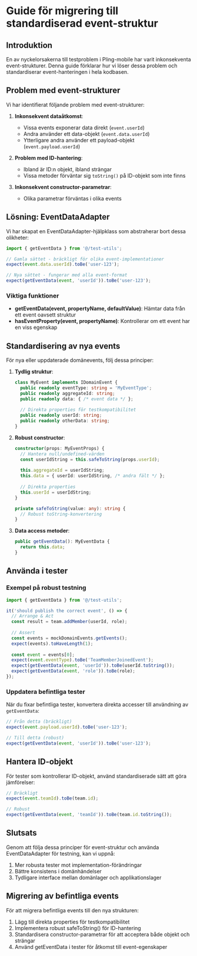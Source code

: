 # Guide för migrering till standardiserad event-struktur

## Introduktion

En av nyckelorsakerna till testproblem i Pling-mobile har varit inkonsekventa event-strukturer. Denna guide förklarar hur vi löser dessa problem och standardiserar event-hanteringen i hela kodbasen.

## Problem med event-strukturer

Vi har identifierat följande problem med event-strukturer:

1. **Inkonsekvent dataåtkomst**: 
   - Vissa events exponerar data direkt (`event.userId`) 
   - Andra använder ett data-objekt (`event.data.userId`)
   - Ytterligare andra använder ett payload-objekt (`event.payload.userId`)

2. **Problem med ID-hantering**:
   - Ibland är ID:n objekt, ibland strängar
   - Vissa metoder förväntar sig `toString()` på ID-objekt som inte finns

3. **Inkonsekvent constructor-parametrar**:
   - Olika parametrar förväntas i olika events

## Lösning: EventDataAdapter

Vi har skapat en EventDataAdapter-hjälpklass som abstraherar bort dessa olikheter:

```typescript
import { getEventData } from '@/test-utils';

// Gamla sättet - bräckligt för olika event-implementationer
expect(event.data.userId).toBe('user-123');

// Nya sättet - fungerar med alla event-format
expect(getEventData(event, 'userId')).toBe('user-123');
```

### Viktiga funktioner

- **getEventData(event, propertyName, defaultValue)**: Hämtar data från ett event oavsett struktur
- **hasEventProperty(event, propertyName)**: Kontrollerar om ett event har en viss egenskap

## Standardisering av nya events

För nya eller uppdaterade domänevents, följ dessa principer:

1. **Tydlig struktur**:
   ```typescript
   class MyEvent implements IDomainEvent {
     public readonly eventType: string = 'MyEventType';
     public readonly aggregateId: string;
     public readonly data: { /* event data */ };
     
     // Direkta properties för testkompatibilitet
     public readonly userId: string;
     public readonly otherData: string;
   }
   ```

2. **Robust constructor**:
   ```typescript
   constructor(props: MyEventProps) {
     // Hantera null/undefined-värden
     const userIdString = this.safeToString(props.userId);
     
     this.aggregateId = userIdString;
     this.data = { userId: userIdString, /* andra fält */ };
     
     // Direkta properties
     this.userId = userIdString;
   }
   
   private safeToString(value: any): string {
     // Robust toString-konvertering
   }
   ```

3. **Data access metoder**:
   ```typescript
   public getEventData(): MyEventData {
     return this.data;
   }
   ```

## Använda i tester

### Exempel på robust testning

```typescript
import { getEventData } from '@/test-utils';

it('should publish the correct event', () => {
  // Arrange & Act
  const result = team.addMember(userId, role);
  
  // Assert
  const events = mockDomainEvents.getEvents();
  expect(events).toHaveLength(1);
  
  const event = events[0];
  expect(event.eventType).toBe('TeamMemberJoinedEvent');
  expect(getEventData(event, 'userId')).toBe(userId.toString());
  expect(getEventData(event, 'role')).toBe(role);
});
```

### Uppdatera befintliga tester

När du fixar befintliga tester, konvertera direkta accesser till användning av `getEventData`:

```typescript
// Från detta (bräckligt)
expect(event.payload.userId).toBe('user-123');

// Till detta (robust)
expect(getEventData(event, 'userId')).toBe('user-123');
```

## Hantera ID-objekt

För tester som kontrollerar ID-objekt, använd standardiserade sätt att göra jämförelser:

```typescript
// Bräckligt
expect(event.teamId).toBe(team.id);

// Robust
expect(getEventData(event, 'teamId')).toBe(team.id.toString());
```

## Slutsats

Genom att följa dessa principer för event-struktur och använda EventDataAdapter för testning, kan vi uppnå:

1. Mer robusta tester mot implementation-förändringar
2. Bättre konsistens i domänhändelser
3. Tydligare interface mellan domänlager och applikationslager

## Migrering av befintliga events

För att migrera befintliga events till den nya strukturen:

1. Lägg till direkta properties för testkompatibilitet
2. Implementera robust safeToString() för ID-hantering
3. Standardisera constructor-parametrar för att acceptera både objekt och strängar
4. Använd getEventData i tester för åtkomst till event-egenskaper 